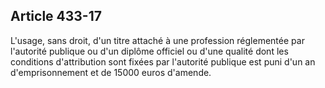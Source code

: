 Article 433-17
----
L'usage, sans droit, d'un titre attaché à une profession réglementée par
l'autorité publique ou d'un diplôme officiel ou d'une qualité dont les
conditions d'attribution sont fixées par l'autorité publique est puni d'un an
d'emprisonnement et de 15000 euros d'amende.
